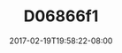 ---
title: D06866f1
date: 2017-02-19T19:58:22-08:00
draft: false
location: Alberta, BC
img_url: https://d17enza3bfujl8.cloudfront.net/d06866f1.jpg
original_fn: ""
tags:
- Alberta, BC
- on-the-road

---